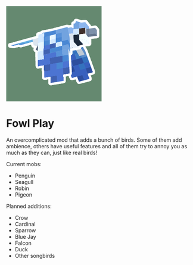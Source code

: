 <img src="https://raw.githubusercontent.com/aqariio/Fowl-Play/main/src/main/resources/assets/fowlplay/icon.png" alt="Fowl Play Icon">

# Fowl Play

An overcomplicated mod that adds a bunch of birds. Some of them add ambience, others have useful features and all of 
them try to annoy you as much as they can, just like real birds!

Current mobs:

- Penguin
- Seagull
- Robin
- Pigeon

Planned additions:

- Crow
- Cardinal
- Sparrow
- Blue Jay
- Falcon
- Duck
- Other songbirds